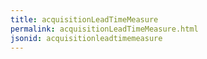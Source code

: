```yaml
---
title: acquisitionLeadTimeMeasure
permalink: acquisitionLeadTimeMeasure.html
jsonid: acquisitionleadtimemeasure
---
```

